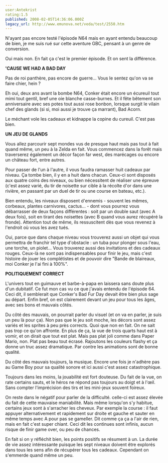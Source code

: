 ```yaml
---
user:Antekrist
rating:1.5
published: 2008-02-05T14:36:06.000Z
legacy_url: http://www.emunova.net/veda/test/2550.htm
---
```

N'ayant pas encore testé l'épisode N64 mais en ayant entendu beaucoup de bien, je me suis rué sur cette aventure GBC, pensant à un genre de conversion.  

Oui mais non. En fait ça c'est le premier épisode. Et on sent la différence.  

  

**'CAUSE WE HAD A BAD DAY**  

Pas de roi panthère, pas encore de guerre... Vous le sentez qu'on va se faire chier, hein ?  

Eh oui, deux ans avant la bombe N64, Conker était encore un écureuil tout mimi tout gentil, bref une oie blanche casse-burnes. Et il fête bêtement son anniversaire avec ses potes tout aussi rose bonbon, lorsque surgit le vilain chef des glands (si si, moi aussi je trouve ça marrant), Bad Acorn.  

Le méchant vole les cadeaux et kidnappe la copine du cureuil. C'est pas bien.  

  

**UN JEU DE GLANDS**  

Vous allez parcourir sept mondes vus de presque haut mais pas tout à fait quand même, un peu à la Zelda en fait. Vous commencez dans la forêt mais traverserez également un décor façon far west, des marécages ou encore un château fort, entre autres.  

Pour passer de l'un à l'autre, il vous faudra ramasser huit cadeaux par niveau. Ça tombe bien, il y en a huit dans chacun. Ceux-ci sont disposés aux quatre coins des niveaux, ou bien nécessitent de réaliser une épreuve (c'est assez varié, du tir de noisette sur cible à la récolte d'or dans une rivière, en passant par un duel de tir ou une course en bateau, etc.).  

Bien entendu, les niveaux disposent d'ennemis - souvent les mêmes, corbeaux, plantes carnivores, cactus... - dont vous pourrez vous débarrasser de deux façons différentes : soit par un double saut (avec A deux fois), soit en tirant des noisettes (avec B quand vous aurez récupéré la fronde). Attention tout de même, ils ressuscitent dès que vous revenez à l'endroit où vous les avez tués.  

Oui, parce que dans chaque niveau vous trouverez aussi un objet qui vous permettra de franchir tel type d'obstacle : un tuba pour plonger sous l'eau, une torche, un piolet... Vous trouverez aussi des invitations et des cadeaux rouges. Ceux-là ne sont pas indispensables pour finir le jeu, mais c'est histoire de jouer les complétistes et de pouvoir dire "Bande de blaireaux, moi Conker je l'ai fini à 100%".  

  

**POLITIQUEMENT CORRECT**  

L'univers tout en guimauve et barbe-à-papa en laissera sans doute plus d'un dubitatif. Ce fut mon cas vu ce que j'avais entendu de l'épisode 64\. Ceci dit, il semblerait que Conker's Bad Fur Day devait être bien plus sage au départ. Enfin bref, on est clairement devant un jeu pour tous les âges, avec ses bons et mauvais côtés.  

Du côté des mauvais, on pourrait parler du visuel (et on va en parler, je suis un peu là pour ça). Non pas que le jeu soit moche, les décors sont assez variés et les sprites à peu près corrects. Quoi que non en fait. On ne sait pas trop ce qu'on affronte. En plus de ça, la vue de trois quarts haut est à vomir, et on dirait que tout est plat. Mais pas plat joli comme dans Paper Mario, non. Plat pas beau tout écrasé. Rajoutons les couleurs flashy et ça donne un truc assez dramatique. Par contre les animations sont de bonne qualité.  

Du côté des mauvais toujours, la musique. Encore une fois je n'adhère pas au Game Boy pour sa qualité sonore et ici aussi c'est assez catastrophique.  

Toujours dans les moins, la jouabilité est fort douteuse. Du fait de la vue, on rate certains sauts, et le héros ne répond pas toujours au doigt et à l'œil. Sans compter l'imprécision des tirs et les mini-jeux souvent foireux.  

On reste dans le négatif pour parler de la difficulté. celle-ci est assez élevée du fait de cette mauvaise maniabilité. Mais même lorsqu'on s'y habitue, certains jeux sont à s'arracher les cheveux. Par exemple la course : il faut appuyer alternativement et rapidement sur droite et gauche et sauter en même temps avec A pour pas se gameller. Dit comme ça ça a l'air de rien, mais en fait c'est super chiant. Ceci dit les continues sont infinis, aucun risque de finir game over, ou peu de chances.  

En fait si on y réfléchit bien, les points positifs se résument à un. La durée de vie assez intéressante puisque les sept niveaux doivent être explorés dans tous les sens afin de récupérer tous les cadeaux. Cependant on s'emmerde quand même un peu.